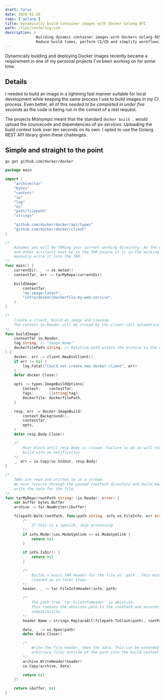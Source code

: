 ```yaml
---
draft: false
date: 2020-01-26
tags: ['golang']
title: Dynamically build container images with Docker Golang API
path: /tips/centering-vim
description: >
              Building dynamic container images with Dockers Golang REST API.
              Reduce build times, perform CI/CD and simplify workflows.
---
```


Dynamically building and deploying Docker images recently became a requirement
in one of my personal projects I've been working on for some time.

## Details

I needed to build an image in a lightning fast manner suitable for local
development while keeping the same process I use to build images in my CI
process. Even better, all of this _needed to be completed in under five
seconds_ as the code is being run in the context of a rest request.

The projects Monorepo meant that the standard `docker build .` would upload the
sourcecode and dependencies of _six services_. Uploading the build context took
over ten seconds on its own. I opted to use the Golang REST API library given
these challenges.


## Simple and straight to the point

`go get github.com/docker/docker`

```go
package main

import (
	"archive/tar"
	"bytes"
	"context"
	"io"
	"log"
	"os"
	"path/filepath"
	"strings"

	"github.com/docker/docker/api/types"
	"github.com/docker/docker/client"
)

/*
	Assumes you will be TARing your current working directory. As the dockerfile
	and other artifacts must be in the TAR ensure it is in the working dir or
	manually write it into the TAR.
*/
func main() {
	currentDir, _ := os.Getwd()
	contextTar, err := tarMyRepo(currentDir)

	buildImage(
		contextTar,
		"my-image:latest",
		"infra/docker/Dockerfile.my-web-service",
	)
}

/*
	Create a client, build an image and cleanup.
	The context io.Reader will be closed by the client call automatically.
*/
func buildImage(
	contextTar io.Reader,
	tag string, // "Image Name"
	dockerfilePath string, // Relative path within the archive to the dockerfile
) {
	docker, err := client.NewEnvClient()
	if err != nil {
		log.Fatal("Could not create new docker client", err)
	}
	defer docker.Close()

	opts := types.ImageBuildOptions{
		Context:    contextTar,
		Tags:       []string{tag},
		Dockerfile: dockerfilePath,
	}

	resp, err := docker.ImageBuild(
		context.Background(),
		contextTar,
		opts,
	)
	defer resp.Body.Close()

	/*
		Must block until resp.Body is closed. Failure to do so will stop the image
		build with no notification.
	*/
	_, err = io.Copy(os.Stdout, resp.Body)
}

/*
	TARs are read and written to in a stream.
	We must recurse through the passed rootPath directory and build headers then
	write the data for the file.
*/
func tarMyRepo(rootPath string) (io.Reader, error) {
	var buffer bytes.Buffer
	archive := tar.NewWriter(&buffer)

	filepath.Walk(rootPath, func(path string, info os.FileInfo, err error) error {
		/*
			If this is a symlink, skip processing
		*/
		if info.Mode()&os.ModeSymlink == os.ModeSymlink {
			return nil
		}

		if info.IsDir() {
			return nil
		}

		/*
			Builds a basic TAR header for the file at `path`. This must still be
			cleaned up in later steps
		*/
		header, _ := tar.FileInfoHeader(info, path)

		/*
			The path from `tar.FileInfoHeader` is absolute.
			This removes the absolute path to the rootPath and ensures cross OS
			compatibility.
		*/
		header.Name = strings.ReplaceAll(filepath.ToSlash(path), rootPath, "")

		data, _ := os.Open(path)
		defer data.Close()

		/*
			Write the file header, then the data. This can be extended to write
			arbitrary files outside of the path into the build context.
		*/
		archive.WriteHeader(header)
		io.Copy(archive, data)

		return nil
	})

	return &buffer, nil
}
```

